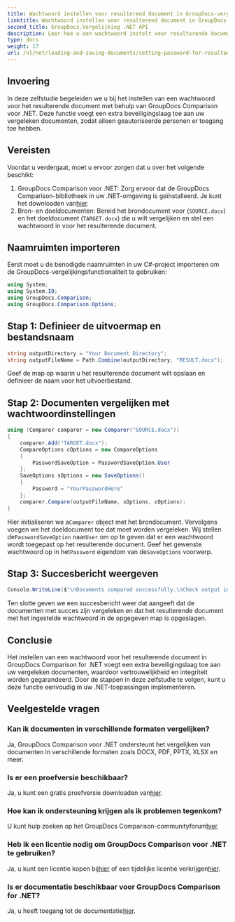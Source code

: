 ```yaml
---
title: Wachtwoord instellen voor resulterend document in GroupDocs-vergelijking voor .NET
linktitle: Wachtwoord instellen voor resulterend document in GroupDocs-vergelijking voor .NET
second_title: GroupDocs.Vergelijking .NET API
description: Leer hoe u een wachtwoord instelt voor resulterende documenten in GroupDocs Comparison voor .NET. Verbeter de beveiliging en bescherm uw vergeleken bestanden.
type: docs
weight: 17
url: /nl/net/loading-and-saving-documents/setting-password-for-resultant-document/
---
```

## Invoering
In deze zelfstudie begeleiden we u bij het instellen van een wachtwoord voor het resulterende document met behulp van GroupDocs Comparison voor .NET. Deze functie voegt een extra beveiligingslaag toe aan uw vergeleken documenten, zodat alleen geautoriseerde personen er toegang toe hebben.
## Vereisten
Voordat u verdergaat, moet u ervoor zorgen dat u over het volgende beschikt:
1.  GroupDocs Comparison voor .NET: Zorg ervoor dat de GroupDocs Comparison-bibliotheek in uw .NET-omgeving is geïnstalleerd. Je kunt het downloaden van[hier](https://releases.groupdocs.com/comparison/net/).
2. Bron- en doeldocumenten: Bereid het brondocument voor (`SOURCE.docx`) en het doeldocument (`TARGET.docx`) die u wilt vergelijken en stel een wachtwoord in voor het resulterende document.

## Naamruimten importeren
Eerst moet u de benodigde naamruimten in uw C#-project importeren om de GroupDocs-vergelijkingsfunctionaliteit te gebruiken:
```csharp
using System;
using System.IO;
using GroupDocs.Comparison;
using GroupDocs.Comparison.Options;
```
## Stap 1: Definieer de uitvoermap en bestandsnaam
```csharp
string outputDirectory = "Your Document Directory";
string outputFileName = Path.Combine(outputDirectory, "RESULT.docx");
```
Geef de map op waarin u het resulterende document wilt opslaan en definieer de naam voor het uitvoerbestand.
## Stap 2: Documenten vergelijken met wachtwoordinstellingen
```csharp
using (Comparer comparer = new Comparer("SOURCE.docx"))
{
    comparer.Add("TARGET.docx");
    CompareOptions cOptions = new CompareOptions
    {
        PasswordSaveOption = PasswordSaveOption.User
    };
    SaveOptions sOptions = new SaveOptions()
    {
        Password = "YourPasswordHere"
    };
    comparer.Compare(outputFileName, sOptions, cOptions);
}
```
 Hier initialiseren we a`Comparer` object met het brondocument. Vervolgens voegen we het doeldocument toe dat moet worden vergeleken. Wij stellen de`PasswordSaveOption` naar`User` om op te geven dat er een wachtwoord wordt toegepast op het resulterende document. Geef het gewenste wachtwoord op in het`Password` eigendom van de`SaveOptions` voorwerp.
## Stap 3: Succesbericht weergeven
```csharp
Console.WriteLine($"\nDocuments compared successfully.\nCheck output in {outputDirectory}.");
```
Ten slotte geven we een succesbericht weer dat aangeeft dat de documenten met succes zijn vergeleken en dat het resulterende document met het ingestelde wachtwoord in de opgegeven map is opgeslagen.

## Conclusie
Het instellen van een wachtwoord voor het resulterende document in GroupDocs Comparison for .NET voegt een extra beveiligingslaag toe aan uw vergeleken documenten, waardoor vertrouwelijkheid en integriteit worden gegarandeerd. Door de stappen in deze zelfstudie te volgen, kunt u deze functie eenvoudig in uw .NET-toepassingen implementeren.
## Veelgestelde vragen
### Kan ik documenten in verschillende formaten vergelijken?
Ja, GroupDocs Comparison voor .NET ondersteunt het vergelijken van documenten in verschillende formaten zoals DOCX, PDF, PPTX, XLSX en meer.
### Is er een proefversie beschikbaar?
 Ja, u kunt een gratis proefversie downloaden van[hier](https://releases.groupdocs.com/).
### Hoe kan ik ondersteuning krijgen als ik problemen tegenkom?
 U kunt hulp zoeken op het GroupDocs Comparison-communityforum[hier](https://forum.groupdocs.com/c/comparison/12).
### Heb ik een licentie nodig om GroupDocs Comparison voor .NET te gebruiken?
 Ja, u kunt een licentie kopen bij[hier](https://purchase.groupdocs.com/buy) of een tijdelijke licentie verkrijgen[hier](https://purchase.groupdocs.com/temporary-license/).
### Is er documentatie beschikbaar voor GroupDocs Comparison for .NET?
 Ja, u heeft toegang tot de documentatie[hier](https://reference.groupdocs.com/comparison/net/).
